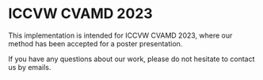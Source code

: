 # ICCVW CVAMD 2023
This implementation is intended for ICCVW CVAMD 2023, where our method has been accepted for a poster presentation.



If you have any questions about our work, please do not hesitate to contact us by emails.
